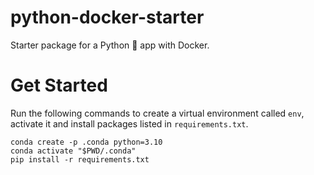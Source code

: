 # python-docker-starter

Starter package for a Python 🐍 app with Docker.

# Get Started

Run the following commands to create a virtual environment called `env`, activate it and install packages listed in `requirements.txt`.

```console
conda create -p .conda python=3.10
conda activate "$PWD/.conda"
pip install -r requirements.txt
```
